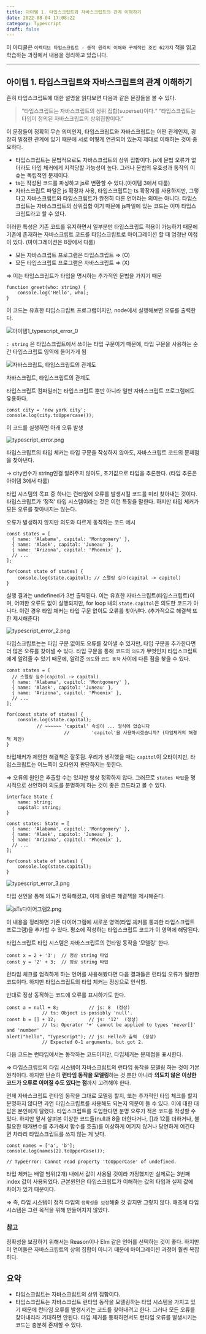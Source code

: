 ```yaml
---
title: 아이템 1. 타입스크립트와 자바스크립트의 관계 이해하기
date: 2022-08-04 17:08:22
category: Typescript
draft: false
---
```


이 아티클은 `이펙티브 타입스크립트 - 동작 원리의 이해와 구체적인 조언 62가지` 책을 읽고 학습하는 과정에서 내용을 정리하고 있습니다.

---

## 아이템 1. 타입스크립트와 자바스크립트의 관계 이해하기

흔히 타입스크립트에 대한 설명을 읽다보면 다음과 같은 문장들을 볼 수 있다.

> “타입스크립트는 자바스크립트의 상위 집합(superset)이다.“
“타입스크립트는 타입이 정의된 자바스크립트의 상위집합이다.”
> 

이 문장들이 정확히 무슨 의미인지, 타입스크립트와 자바스크립트는 어떤 관계인지, 굉장히 밀접한 관계에 있기 때문에 서로 어떻게 연관되어 있는지 제대로 이해하는 것이 중요하다.

- 타입스크립트는 문법적으로도 자바스크립트의 상위 집합이다. js에 문법 오류가 없더라도 타입 체커에게 지적당할 가능성이 높다. 그러나 문법의 유효성과 동작의 이슈는 독립적인 문제이다.
- ts는 작성된 코드를 파싱하고 js로 변환할 수 있다.(아이템 3에서 다룸)
- 자바스크립트 파일은 js 확장자 사용, 타입스크립트는 ts 확장자를 사용하지만, 그렇다고 자바스크립트와 타입스크립트가 완전히 다른 언어라는 의미는 아니다. 타입스크립트는 자바스크립트의 상위집합 이기 때문에 js파일에 있는 코드는  이미 타입스크립트라고 할 수 있다.

이러한 특성은 기존 코드를 유지하면서 일부분만 타입스크립트 적용이 가능하기 때문에 기존에 존재하는 자바스크립트 코드를 타입스크립트로 마이그레이션 할 때 엄청난 이점이 있다. (마이그레이션은 8장에서 다룸)

- 모든 자바스크립트 프로그램은 타입스크립트 ⇒ (O)
- 모든 타입스크립트 프로그램은 자바스크립트 ⇒ (X)

⇒ 이는 타입스크립트가 타입을 명시하는 추가적인 문법을 가지기 때문

```tsx
function greet(who: string) {
	console.log('Hello', who);
}
```

이 코드는 유효한 타입스크립트 프로그램이지만, node에서 실행해보면 오류를 출력한다.

![아이템1_typescript_error_0](./images/%EC%95%84%EC%9D%B4%ED%85%9C1_typescript_error_0.png)

`: string` 은 타입스크립트에서 쓰이는 타입 구문이기 때문에, 타입 구문을 사용하는 순간 타입스크립트 영역에 들어가게 됨

![자바스크립트, 타입스크립트의 관계도](./images/%EC%95%84%EC%9D%B4%ED%85%9C1_diagramJsTs.png)

자바스크립트, 타입스크립트의 관계도

타입스크립트 컴파일러는 타입스크립트 뿐만 아니라 일반 자바스크립트 프로그램에도 유용하다.

```tsx
const city = 'new york city';
console.log(city.toUppercase());
```

이 코드를 실행하면 아래 오류 발생

![typescript_error.png](./images/%EC%95%84%EC%9D%B4%ED%85%9C1_typescript_error_1.png)

타입스크립트의 타입 체커는 타입 구문을 작성하지 않아도, 자바스크립트 코드의 문제점을 찾아낸다.

→ city변수가 string인걸 알려주지 않아도, 초기값으로 타입을 추론한다. (타입 추론은 아이템 3에서 다룸)

타입 시스템의 목표 중 하나는 런타임에 오류를 발생시킬 코드를 미리 찾아내는 것이다. 타입스크립트가 ‘정적' 타입 시스템이라는 것은 이런 특징을 말한다. 하지만 타입 체커가 모든 오류를 찾아내지는 않는다.

오류가 발생하지 않지만 의도와 다르게 동작하는 코드 예시

```tsx
const states = [
  { name: 'Alabama', capital: 'Montgomery' },
  { name: 'Alask', capital: 'Juneau' },
  { name: 'Arizona', capital: 'Phoenix' },
  // ...
];

for(const state of states) {
	console.log(state.capitol); // 스펠링 실수(capital -> capitol)
}
```

실행 결과는 undefined가 3번 출력된다. 이는 유효한 자바스크립트(타입스크립트)이며, 어떠한 오류도 없이 실행되지만, for loop 내의 `state.capitol`은 의도한 코드가 아니다. 이런 경우 타입 체커는 타입 구문 없이도 오류를 찾아낸다. (추가적으로 해결책 또한 제시해준다)

![typescript_error_2.png](./images/%EC%95%84%EC%9D%B4%ED%85%9C1_typescript_error_2.png)

타입스크립트는는 타입 구문 없이도 오류를 찾아낼 수 있지만, 타입 구문을 추가한다면 더 많은 오류를 찾아낼 수 있다. 타입 구문을 통해 코드의 `의도`가 무엇인지 타입스크립트에게 알려줄 수 있기 때문에, 알려준 `의도`와 `코드 동작` 사이에 다른 점을 찾을 수 있다.

```tsx
const states = [
  // 스펠링 실수(capitol -> capital)
  { name: 'Alabama', capitol: 'Montgomery' },
  { name: 'Alask', capitol: 'Juneau' },
  { name: 'Arizona', capitol: 'Phoenix' },
  // ...
];

for(const state of states) {
	console.log(state.capital); 
           // ~~~~~~ 'capital' 속성이 ... 형식에 없습니다
					 //        'capitol'을 사용하시겠습니까? (타입체커의 해결책 제안)
}
```

타입체커가 제안한 해결책은 잘못됨. 우리가 생각했을 때는 `capitol`이 오타이지만, 타입스크립트는 어느쪽이 오타인지 판단하지는 못한다. 

⇒ 오류의 원인은 추출할 수는 있지만 항상 정확하지 않다. 그러므로 `states 타입`을 명시적으로 선언하여 의도를 분명하게 하는 것이 좋은 코드라고 볼 수 있다.

```tsx
interface State {
	name: string;
	capital: string;
}

const states: State = [
  { name: 'Alabama', capitol: 'Montgomery' },
  { name: 'Alask', capitol: 'Juneau' },
  { name: 'Arizona', capitol: 'Phoenix' },
  // ...
];

for(const state of states) {
	console.log(state.capital);
}
```

![typescript_error_3.png](./images/%EC%95%84%EC%9D%B4%ED%85%9C1_typescript_error_3.png)

타입 선언을 통해 의도가 명확해졌고, 이제 올바른 해결책을 제시해준다. 

![jsTs다이어그램2.png](./images/%EC%95%84%EC%9D%B4%ED%85%9C1_jsTs%EB%8B%A4%EC%9D%B4%EC%96%B4%EA%B7%B8%EB%9E%A82.png)

이 내용을 정리하면 기존 다이어그램에 새로운 영역(타입 체커를 통과한 타입스크립트 프로그램)을 추가할 수 있다.  평소에 작성하는 타입스크립트 코드가 이 영역에 해당된다. 

타입스크립트 타입 시스템은 자바스크립트의 런타임 동작을 ‘모델링' 한다.

```tsx
const x = 2 + '3';  // 정상 string 타입
const y = '2' + 3;  // 정상 string 타입
```

런타임 체크를 엄격하게 하는 언어를 사용해봤다면 다음 결과들은 런타임 오류가 될만한 코드이다. 하지만 타입스크립트의 타입 체커는 정상으로 인식함.

반대로 정상 동작하는 코드에 오류를 표시하기도 한다. 

```tsx
const a = null + 8;           // js: 8  (정상) 
             // ts: Object is possibly 'null'.
const b = [] + 12;            // js: '12'  (정상)
             // ts: Operator '+' cannot be applied to types 'never[]' and 'number'
alert("hello", "Typescript"); // js: Hello가 출력  (정상)
             // Expected 0-1 arguments, but got 2.
```

다음 코드는 런타임에서는 동작하는 코드이지만, 타입체커는 문제점을 표시한다.

⇒ 타입스크립트의 타입 시스템이 자바스크립트의 런타임 동작을 모델링 하는 것이 기본 원칙이다. 하지만 단순히 **런타임 동작을 모델링**하는 것 뿐만 아니라 **의도치 않은 이상한 코드가 오류로 이어질 수도 있다는 점**까지 고려해야 한다.

언제 자바스크립트 런타임 동작을 그대로 모델링 할지, 또는 추가적인 타입 체크를 할지 분명하지 않다면 과연 타입스크립트를 사용해도 되는지 의문이 들 수 있다.  이에 대한 대답은 본인에게 달렸다. 타입스크립트를 도입한다면 분명 오류가 적은 코드를 작성할 수 있다. 하지만 앞서 살펴본 이상한 코드들(null과 8을 더한다거나, []과 12를 더하거나, 불필요한 매개변수를 추가해서 함수를 호출)를 이상하게 여기지 않거나 당연하게 여긴다면 차라리 타입스크립트를 쓰지 않는 게 낫다. 

```tsx
const names = ['a', 'b'];
console.log(names[2].toUpperCase());

// TypeError: Cannot read property 'toUpperCase' of undefined.
```

타입 체커는 배열 범위(2개) 내에서 값이 사용될 것이라 가정했지만 실제로는 3번째 index 값이 사용되었다. 근본원인은 타입스크립트가 이해하는 값의 타입과 실제 값에 차이가 있기 때문이다.

⇒ 즉, 타입 시스템이 정적 타입의 `정확성을 보장`해줄 것 같지만 그렇지 않다. 애초에 타입 시스템은 그런 목적을 위해 만들어지지 않았다.

### 참고

정확성을 보장하기 위해서는 Reason이나 Elm 같은 언어를 선택하는 것이 좋다. 하지만 이 언어들은 자바스크립트의 상위 집합이 아니기 때문에 마이그레이션 과정이 훨씬 복잡하다.

## 요약

- 타입스크립트는 자바스크립트의 상위 집합이다.
- 타입스크립트는 자바스크립트 런타임 동작을 모델링하는 타입 시스템을 가지고 있기 때문에 런타임 오류를 발생시키는 코드를 찾아내려고 한다. 그러나 모든 오류를 찾아내리라 기대하면 안된다. 타입 체커를 통화하면서도 런타임 오류를 발생시키는 코드는 충분히 존재할 수 있다.